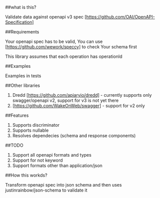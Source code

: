 ##what is this? 

Validate data against openapi v3 spec [https://github.com/OAI/OpenAPI-Specification]

##Requirements

Your openapi spec has to be valid, You can use [https://github.com/wework/speccy] to check Your schema first

This library assumes that each operation has operationId

##Examples

Examples in tests

##Other libraries

1. Dredd [https://github.com/apiaryio/dredd] - currently supports only swagger/openapi v2, support for v3 is not yet there
2. [https://github.com/WakeOnWeb/swagger] - support for v2 only 

##Features

1. Supports discriminator
2. Supports nullable
3. Resolves dependecies (schema and response components)

##TODO

1. Support all openapi formats and types
2. Support for not keyword
3. Support formats other than application/json

##How this workds?

Transform openapi spec into json schema and then uses justinrainbow/json-schema to validate it